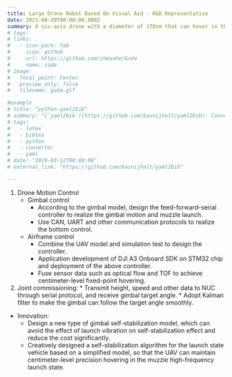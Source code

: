 ```yaml
---
title: Large Drone Robot Based On Visual Aid - R&D Representative
date: 2023-08-29T00:00:00.000Z
summary: A six-axis drone with a diameter of 170cm that can hover in the air and shooting rubber balls.
# tags:
# links:
#   - icon_pack: fab
#     icon: github
#     url: https://github.com/zhmaohe/Goda
#     name: code
# image:
#   focal_point: Center
#   preview_only: false
#   filename: goda.gif

#example
# title: "python-yaml2bib"
# summary: "[`yaml2bib`](https://github.com/basnijholt/yaml2bib): Convert a readable `yaml` file with DOIs *only* to a properly formatted BibTeX file. 📃"
# tags:
#   - latex
#   - bibtex
#   - python
#   - converter
#   - yaml
# date: "2019-03-12T00:00:00"
# external_link: "https://github.com/basnijholt/yaml2bib"

---
```

1. Drone Motion Control
    * Gimbal control
        * According to the gimbal model, design the feed-forward-serial controller to realize the gimbal motion and muzzle launch.
        * Use CAN, UART and other communication protocols to realize the bottom control.
    * Airframe control
        * Combine the UAV model and simulation test to design the controller.
        * Application development of DJI A3 Onboard SDK on STM32 chip and deployment of the above controller.
        * Fuse sensor data such as optical flow and TOF to achieve centimeter-level fixed-point hovering.
2. Joint commissioning:
        * Transmit height, speed and other data to NUC through serial protocol, and receive gimbal target angle.
        * Adopt Kalman filter to make the gimbal can follow the target angle smoothly.

* Innovation:
    * Design a new type of gimbal self-stabilization model, which can avoid the effect of launch vibration on self-stabilization effect and reduce the cost significantly.
    * Creatively designed a self-stabilization algorithm for the launch state vehicle based on a simplified model, so that the UAV can maintain centimeter-level precision hovering in the muzzle high-frequency launch state.
